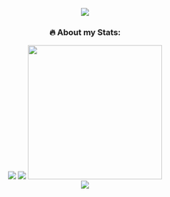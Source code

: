 <p align="center"> 
    <img src="https://readme-typing-svg.herokuapp.com?font=Montserrat&size=24&duration=4000&color=F7BF2E&center=true&multiline=true&width=800&height=150&lines=Welcome+to+my+Github+profile;My+name+is+Egor+Gershevskiy;I'm+Data+Engineer;I'm+currently+studying+at+the+Data+Science" </a>
</p>

<!--
**HEKOCMOC/HEKOCMOC** is a ✨ _special_ ✨ repository because its `README.md` (this file) appears on your GitHub profile.

Here are some ideas to get you started:

- 🔭 I’m currently working on ...
- 🌱 I’m currently learning ...
- 👯 I’m looking to collaborate on ...
- 🤔 I’m looking for help with ...
- 💬 Ask me about ...
- 📫 How to reach me: ...
- 😄 Pronouns: ...
- ⚡ Fun fact: ...
-->

### <p align="center"> :fire: About my Stats: </p>

<p align="center">
    <img src="http://github-readme-streak-stats.herokuapp.com?user=HEKOCMOC&theme=great-gatsby&date_format=M%20j%5B%2C%20Y%5D">
    <img src="https://github-readme-stats.vercel.app/api?username=HEKOCMOC&show_icons=true&theme=great-gatsby&hide_rank=False&custom_title=Stats">
    <img src="https://activity-graph.herokuapp.com/graph?username=HEKOCMOC&bg_color=000000&line=ED7409&point=EDD809&color=DFA90C&hide_title=true" height="270px"> <br/>
    <img src="https://github-readme-stats.vercel.app/api/top-langs/?username=HEKOCMOC&layout=compact&theme=great-gatsby">
</p>
